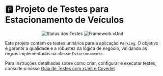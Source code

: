 # 🅿️ Projeto de Testes para Estacionamento de Veículos

<p align="center">
  <img src="https://img.shields.io/badge/Testes-Passing-brightgreen?style=for-the-badge" alt="Status dos Testes">
  <img src="https://img.shields.io/badge/Framework-xUnit-blue?style=for-the-badge" alt="Framework xUnit">
</p>

Este projeto contém os testes unitários para a aplicação `Parking`.
O objetivo é garantir a qualidade e a robustez da lógica de negócio, validando as regras implementadas na classe `Estacionamento`.

Para instruções detalhadas sobre como criar, configurar e executar testes, consulte o nosso [Guia de Testes com xUnit e Coverlet](../.github/TESTING_GUIDE.md)
